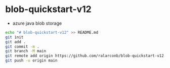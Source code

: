 # blob-quickstart-v12
- azure java blob storage
```bash
echo "# blob-quickstart-v12" >> README.md
git init
git add .
git commit -m .
git branch -M main
git remote add origin https://github.com/ralarconb/blob-quickstart-v12.git
git push -u origin main
```

